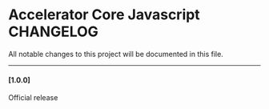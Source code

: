 # Accelerator Core Javascript CHANGELOG
All notable changes to this project will be documented in this file.

--------------------------------------

#### [1.0.0]

Official release

